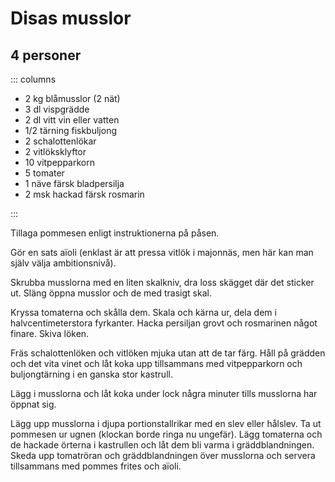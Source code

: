 # Disas musslor

## 4 personer

::: columns

-   2 kg blåmusslor (2 nät)
-   3 dl vispgrädde
-   2 dl vitt vin eller vatten
-   1/2 tärning fiskbuljong
-   2 schalottenlökar
-   2 vitlöksklyftor
-   10 vitpepparkorn
-   5 tomater
-   1 näve färsk bladpersilja
-   2 msk hackad färsk rosmarin

:::

Tillaga pommesen enligt instruktionerna på påsen.

Gör en sats aïoli (enklast är att pressa vitlök i majonnäs, men här kan
man själv välja ambitionsnivå).

Skrubba musslorna med en liten skalkniv, dra loss skägget där det
sticker ut. Släng öppna musslor och de med trasigt skal.

Kryssa tomaterna och skålla dem. Skala och kärna ur, dela dem i
halvcentimeterstora fyrkanter. Hacka persiljan grovt och rosmarinen
något finare. Skiva löken.

Fräs schalottenlöken och vitlöken mjuka utan att de tar färg. Håll på
grädden och det vita vinet och låt koka upp tillsammans med
vitpepparkorn och buljongtärning i en ganska stor kastrull.

Lägg i musslorna och låt koka under lock några minuter tills musslorna
har öppnat sig.

Lägg upp musslorna i djupa portionstallrikar med en slev eller hålslev.
Ta ut pommesen ur ugnen (klockan borde ringa nu ungefär). Lägg tomaterna
och de hackade örterna i kastrullen och låt dem bli varma i
gräddblandningen. Skeda upp tomatröran och gräddblandningen över
musslorna och servera tillsammans med pommes frites och aïoli.
